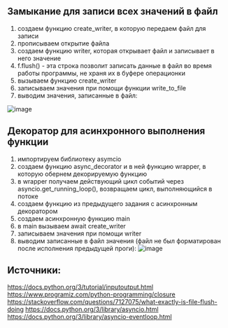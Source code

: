 ## Замыкание для записи всех значений в файл
1. создаем функцию create_writer, в которую передаем файл для записи
2. прописываем открытие файла
3. создаем функцию writer, которая открывает файл и записывает в него значение
4. f.flush() - эта строка позволит записать данные в файл во время работы программы, не храня их в буфере операционки
5. вызываем функцию create_writer
6. записываем значения при помощи функции write_to_file
7. выводим значения, записанные в файл:

![image](https://github.com/chimokko/py1/assets/155952073/ad26df90-7134-4c2a-b9d4-3ff491ed8b95)

## Декоратор для асинхронного выполнения функции
1. импортируем библиотеку asymcio
2. создаем функцию async_decorator и в ней функцию wrapper, в которую обернем декорируемую функцию
3. в wrapper получаем действующий цикл событий через asyncio.get_running_loop(), возвращаем цикл, выполняющийся в потоке
4. создаем функцию из предыдущего задания с асинхронным декоратором
5. создаем асинхронную функцию main
6. в main вызываем await create_writer
7. записываем значения при помощи writer
8. выводим записанные в файл значения (файл не был форматирован после исполнения предыдущей проги):
![image](https://github.com/chimokko/py1/assets/155952073/8ea34703-bfd7-4f2e-8162-da655163c374)

## Источники:
https://docs.python.org/3/tutorial/inputoutput.html
https://www.programiz.com/python-programming/closure
https://stackoverflow.com/questions/7127075/what-exactly-is-file-flush-doing
https://docs.python.org/3/library/asyncio.html
https://docs.python.org/3/library/asyncio-eventloop.html
